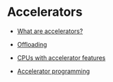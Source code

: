 # Accelerators

-   [What are accelerators?](7_01_What_are_accelerators.md)

-   [Offloading](7_02_Offloading.md)

-   [CPUs with accelerator features](7_03_CPUs_accelerator_features.md)

-   [Accelerator programming](7_04_Programming_accelerators.md)
